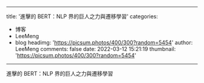 
---
title: '進擊的 BERT：NLP 界的巨人之力與遷移學習'
categories: 
 - 博客
 - LeeMeng
 - blog
headimg: 'https://picsum.photos/400/300?random=5454'
author: LeeMeng
comments: false
date: 2022-03-12 15:21:19
thumbnail: 'https://picsum.photos/400/300?random=5454'
---

<div>   
進擊的 BERT：NLP 界的巨人之力與遷移學習  
</div>
            